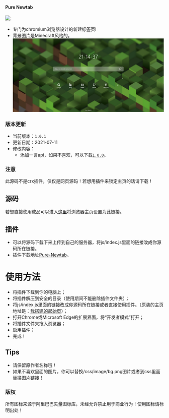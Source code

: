 #### Pure Newtab


![ ](https://dl3.img.timecdn.cn/2021/07/06/tree.png)

* 专门为chromium浏览器设计的新建标签页!
* 背景图片是Minecraft风格的。
![预览图](preview/pic.png)

### 版本更新
- 当前版本：`1.0.1`
- 更新日期：2021-07-11
- 修改内容：
  - 添加一言api，如果不喜欢，可以下载[`1.0.0`](https://github.com/xiaoji235/Pure-Newtab/releases/tag/1.0.0%E7%89%88%E6%9C%AC)。

### 注意
此源码不是crx插件，仅仅是网页源码！若想用插件来锁定主页的话请下载！

## 源码
若想直接使用成品可以进入[这里](https://www.xiaojitx.tk/newtab/)将浏览器主页设置为此链接。

## 插件
* 可以将源码下载下来上传到自己的服务器，将js/index.js里面的链接改成你源码所在链接。
* 插件下载地址[Pure-Newtab](https://github.com/xiaoji235/Pure-Newtab-plugin)。

# 使用方法
* 将插件下载到你的电脑上；
* 将插件解压到安全的目录（使用期间不能删除插件文件夹）；
* 将js/index.js里面的链接改成你源码所在链接或者直接使用插件。（原装的主页地址是：[我搭建的起始页](https://www.xiaojitx.tk/newtab/)）；
* 打开Chrome或Microsoft Edge的扩展界面，将“开发者模式”打开；
* 将插件文件夹拖入浏览器；
* 启用插件；
* 完成！

## Tips
* 请保留原作者名称哦！
* 如果不喜欢里面的图片，你可以替换/css/image/bg.png图片或者到css里面替换图片链接！

### 版权
所有图标来源于阿里巴巴矢量图标库，未经允许禁止用于商业行为！使用图标请标明出处！
